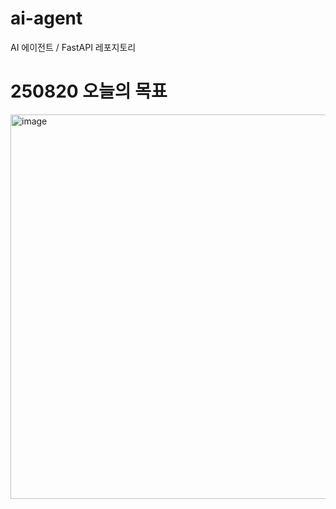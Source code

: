 # ai-agent
AI 에이전트 / FastAPI 레포지토리


# 250820 오늘의 목표 
<img width="1634" height="615" alt="image" src="https://github.com/user-attachments/assets/fe645382-464e-40a0-b524-262d1a235bc2" />

